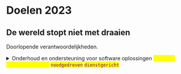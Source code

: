 # Doelen 2023

## De wereld stopt niet met draaien

Doorlopende verantwoordelijkheden.

<details>

<summary>Onderhoud en ondersteuning voor software oplossingen <mark style="color:yellow;"><code>duurzaam</code></mark>  <mark style="color:yellow;"><code>verantwoordelijk</code></mark>  <mark style="color:purple;"><code>noodgedreven</code></mark>  <mark style="color:purple;"><code>dienstgericht</code></mark>  </summary>

We zitten in een context waar onze verantwoordelijkheid van die aard is dat we diensten niet zomaar "on hold" kunnen zetten. Dat betekent dat we ervoor moeten zorgen dat onze onderliggende systemen veilig en robuust moeten blijven. Anderzijds bieden we ondersteuning en begeleiding wanneer er vragen zijn over nieuwe functionaliteiten of veranderingen binnen bestaande diensten.

* Nodig onderhoud van onderliggende technische systemen
* Derdelijn ondersteuning van bestaande software oplossingen: Biblio, Deliver, Lib, IIIF, Shared Canvas, DMP online (ondersteuning uitfasering), LibAdmin, logisitiek systeem, GREP.
* Inschatten van noden en gevraagde oplossingen.

</details>



